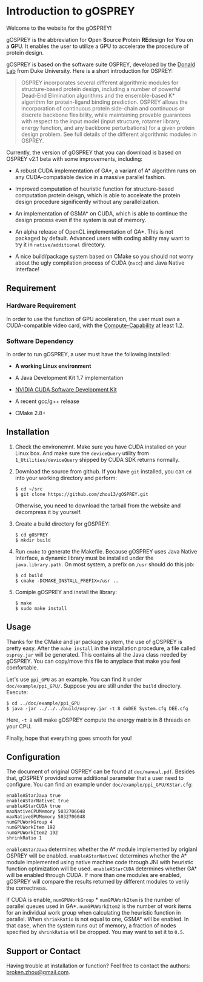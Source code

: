 Introduction to gOSPREY
=======================
Welcome to the website for the gOSPREY!

gOSPREY is the abbreviation for <strong>O</strong>pen <strong>S</strong>ource
<strong>P</strong>rotein <strong>RE</strong>design for <strong>Y</strong>ou on a
<strong>G</strong>PU.  It enables the user to utilize a GPU to accelerate the
procedure of protein design.

gOSPREY is based on the software suite OSPREY, developed by the [Donald
Lab](http://www.cs.duke.edu/donaldlab/osprey.php) from Duke University.  Here is
a short introduction for OSPREY:

> OSPREY incorporates several different algorithmic modules for structure-based
> protein design, including a number of powerful Dead-End Elimination algorithms
> and the ensemble-based K\* algorithm for protein-ligand binding prediction.
> OSPREY allows the incorporation of continuous protein side-chain and
> continuous or discrete backbone flexibility, while maintaining provable
> guarantees with respect to the input model (input structure, rotamer library,
> energy function, and any backbone perturbations) for a given protein design
> problem. See full details of the different algorithmic modules in OSPREY.

Currently, the version of gOSPREY that you can download is based on OSPREY v2.1
beta with some improvements, including:

* A robust CUDA implementation of GA\*, a variant of A\* algorithm runs on any
  CUDA-compatiable device in a massive parallel fashion.

* Improved computation of heuristic function for structure-based computation
  protein deisgn, which is able to acceleate the protein design procedure
  significently without any parallelization.

* An implementation of GSMA\* on CUDA, which is able to continue the design
  process even if the system is out of memory.

* An alpha release of OpenCL implementation of GA\*.  This is not packaged by
  default.  Advanced users with coding ability may want to try it in
  `native/additional` directory.

* A nice build/package system based on CMake so you should not worry about the
  ugly compilation process of CUDA (`nvcc`) and Java Native Interface!

Requirement
-----------

### Hardware Requirement
In order to use the function of GPU acceleration, the user must own a
CUDA-compatible video card, with the
[Compute-Capability](http://docs.nvidia.com/cuda/cuda-c-programming-guide/) at
least 1.2.

### Software Dependency
In order to run gOSPREY, a user must have the following installed:
*  **A working Linux environment**

*  A Java Development Kit 1.7 implementation

*  [NVIDIA CUDA Software Development Kit](http://developer.nvidia.com/cuda)

*  A recent gcc/g++ release

*  CMake 2.8+

Installation
------------
1.  Check the environemnt.  Make sure you have CUDA installed on your Linux box.
    And make sure the `deviceQuery` utility from `1_Utilities/deviceQuery`
    shipped by CUDA SDK returns normally.

2.  Download the source from github.  If you have `git` installed, you can
    `cd` into your working directory and perform:

        $ cd ~/src
        $ git clone https://github.com/zhou13/gOSPREY.git

    Otherwise, you need to download the tarball from the website and decompress
    it by yourself.

3.  Create a build directory for gOSPREY:

        $ cd gOSPREY
        $ mkdir build

4.  Run `cmake` to generate the Makefile.  Because gOSPREY uses Java Native
    Interface, a dynamic library must be installed under the
    `java.library.path`.  On most system, a prefix on `/usr` should do this job:

        $ cd build
        $ cmake -DCMAKE_INSTALL_PREFIX=/usr ..

5.  Comiple gOSPREY and install the library:

        $ make
        $ sudo make install

Usage
-----
Thanks for the CMake and jar package system, the use of gOSPREY is pretty easy.
After the `make install` in the installation procedure, a file called
`osprey.jar` will be generated.  This contains all the Java class needed by
gOSPREY.  You can copy/move this file to anyplace that make you feel
comfortable.

Let's use `ppi_GPU` as an example. You can find it under `doc/example/ppi_GPU/`.
Suppose you are still under the `build` directory.  Execute:

    $ cd ../doc/example/ppi_GPU
    $ java -jar ../../../build/osprey.jar -t 8 doDEE System.cfg DEE.cfg

Here, `-t 8` will make gOSPREY compute the energy matrix in 8 threads on your CPU.

Finally, hope that everything goes smooth for you!

Configuration
-------------
The document of original OSPREY can be found at `doc/manual.pdf`.  Besides that,
gOSPREY provided some additional parameter that a user need to configure.  You
can find an example under `doc/example/ppi_GPU/KStar.cfg`:

    enableAStarJava true
    enableAStarNativeC true
    enableAStarCUDA true
    maxNativeCPUMemory 5032706048
    maxNativeGPUMemory 5032706048
    numGPUWorkGroup 4
    numGPUWorkItem 192
    numGPUWorkItem2 192
    shrinkRatio 1

`enableAStarJava` determines whether the A\* module implemented by origianl
OSPREY will be enabled.  `enableAStarNativeC` determines whether the A\*
module implemented using native machine code through JNI with heuristic function
optimization will be used.  `enableAStarCUDA` determines whether GA* will be
enabled through CUDA.  If more than one modules are enabled, gOSPREY will
compare the results returned by different modules to verily the correctness.

If CUDA is enable, `numGPUWorkGroup` \* `numGPUWorkItem` is the number of
parallel queues used in GA\*.  `numGPUWorkItem2` is the number of work items for
an individual work group when calculating the heuristic function in parallel.
When `shrinkRatio` is not equal to one, GSMA\* will be enabled.  In that case,
when the system runs out of memory, a fraction of nodes specified by `shrinkRatio`
will be dropped.  You may want to set it to `0.5`.

Support or Contact
------------------
Having trouble at installation or function? Feel free to contact the authors:
broken.zhou@gmail.com.
